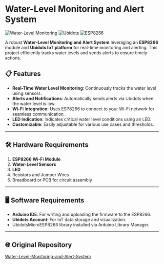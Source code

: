 # Water-Level Monitoring and Alert System

![Water-Level Monitoring](https://img.shields.io/badge/Water--Level-Monitoring-blue) ![Ubidots](https://img.shields.io/badge/Ubidots-Integration-green) ![ESP8266](https://img.shields.io/badge/ESP8266-Compatible-orange)

A robust **Water-Level Monitoring and Alert System** leveraging an **ESP8266** module and **Ubidots IoT platform** for real-time monitoring and alerting. This project efficiently tracks water levels and sends alerts to ensure timely actions.

## 📋 Features

- **Real-Time Water Level Monitoring**: Continuously tracks the water level using sensors.
- **Alerts and Notifications**: Automatically sends alerts via Ubidots when the water level is low.
- **Wi-Fi Integration**: Uses ESP8266 to connect to your Wi-Fi network for seamless communication.
- **LED Indication**: Indicates critical water level conditions using an LED.
- **Customizable**: Easily adjustable for various use cases and thresholds.

---

## 🛠️ Hardware Requirements

1. **ESP8266 Wi-Fi Module**
2. **Water-Level Sensors**
3. **LED** 
4. Resistors and Jumper Wires
5. Breadboard or PCB for circuit assembly

---

## 🖥️ Software Requirements

- **Arduino IDE**: For writing and uploading the firmware to the ESP8266.
- **Ubidots Account**: For IoT data storage and visualization.
- UbidotsMicroESP8266 library installed via Arduino Library Manager.

---

## 🌐 Original Repository

[Water-Level-Monitoring-and-Alert-System](https://gitlab.com/akshaysusanth/water-monitoring-system)